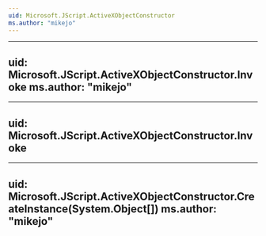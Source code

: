 ```yaml
---
uid: Microsoft.JScript.ActiveXObjectConstructor
ms.author: "mikejo"
---
```


---
uid: Microsoft.JScript.ActiveXObjectConstructor.Invoke
ms.author: "mikejo"
---

---
uid: Microsoft.JScript.ActiveXObjectConstructor.Invoke
---

---
uid: Microsoft.JScript.ActiveXObjectConstructor.CreateInstance(System.Object[])
ms.author: "mikejo"
---
